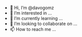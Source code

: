 - 👋 Hi, I’m @davogomz
- 👀 I’m interested in ...
- 🌱 I’m currently learning ...
- 💞️ I’m looking to collaborate on ...
- 📫 How to reach me ...

<!---
davogomz/davogomz is a ✨ special ✨ repository because its `README.md` (this file) appears on your GitHub profile.
You can click the Preview link to take a look at your changes.
--->
